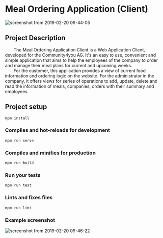 # Meal Ordering Application (Client) 

![screenshot from 2019-02-20 09-44-05](https://user-images.githubusercontent.com/16364918/53086943-585bd500-3506-11e9-9189-a75492741fce.png)

## Project Description 

&nbsp;&nbsp;&nbsp;&nbsp;&nbsp;&nbsp; The Meal Ordering Application Client is a Web Application Client, developed for the Community4you AG. It's an easy to use, convenient and simple application that aims to help the employees of the company to order and manage their meal plans for current and upcoming weeks.   
&nbsp;&nbsp;&nbsp;&nbsp;&nbsp;&nbsp; For the customer, this application provides a view of current food information and ordering logic on the website. For the administrator in the company, it offers views for series of operations to add, update, delete and read the information of meals, companies, orders with their summary and employees.

## Project setup
```
npm install
```

### Compiles and hot-reloads for development
```
npm run serve
```

### Compiles and minifies for production
```
npm run build
```

### Run your tests
```
npm run test
```

### Lints and fixes files
```
npm run lint
```
### Example screenshot

![screenshot from 2019-02-20 09-46-22](https://user-images.githubusercontent.com/16364918/53086941-585bd500-3506-11e9-8231-627f40074a3a.png)

